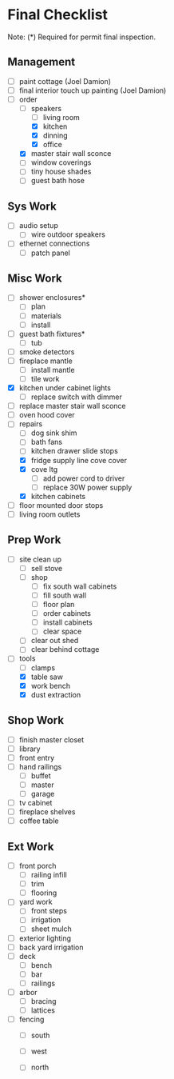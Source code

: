 # Final Checklist

Note: (*) Required for permit final inspection.

## Management

- [ ] paint cottage (Joel Damion)
- [ ] final interior touch up painting (Joel Damion)
- [ ] order
  - [ ] speakers
    - [ ] living room
    - [x] kitchen
    - [x] dinning
    - [x] office
  - [x] master stair wall sconce
  - [ ] window coverings
  - [ ] tiny house shades
  - [ ] guest bath hose

## Sys Work

- [ ] audio setup
  - [ ] wire outdoor speakers
- [ ] ethernet connections
  - [ ] patch panel

## Misc Work

- [ ] shower enclosures*
  - [ ] plan
  - [ ] materials
  - [ ] install
- [ ] guest bath fixtures*
  - [ ] tub
- [ ] smoke detectors
- [ ] fireplace mantle
  - [ ] install mantle
  - [ ] tile work
- [x] kitchen under cabinet lights
  - [ ] replace switch with dimmer
- [ ] replace master stair wall sconce
- [ ] oven hood cover
- [ ] repairs
  - [ ] dog sink shim
  - [ ] bath fans
  - [ ] kitchen drawer slide stops
  - [x] fridge supply line cove cover
  - [x] cove ltg
    - [ ] add power cord to driver
    - [ ] replace 30W power supply
  - [x] kitchen cabinets
- [ ] floor mounted door stops
- [ ] living room outlets

## Prep Work

- [ ] site clean up
  - [ ] sell stove
  - [ ] shop
    - [ ] fix south wall cabinets
    - [ ] fill south wall
    - [ ] floor plan
    - [ ] order cabinets
    - [ ] install cabinets
    - [ ] clear space
  - [ ] clear out shed
  - [ ] clear behind cottage
- [ ] tools
  - [ ] clamps
  - [x] table saw
  - [x] work bench
  - [x] dust extraction

## Shop Work

- [ ] finish master closet
- [ ] library
- [ ] front entry
- [ ] hand railings
  - [ ] buffet
  - [ ] master
  - [ ] garage
- [ ] tv cabinet
- [ ] fireplace shelves
- [ ] coffee table

## Ext Work

- [ ] front porch 
  - [ ] railing infill
  - [ ] trim
  - [ ] flooring
- [ ] yard work
  - [ ] front steps
  - [ ] irrigation
  - [ ] sheet mulch
- [ ] exterior lighting
- [ ] back yard irrigation
- [ ] deck
  - [ ] bench
  - [ ] bar
  - [ ] railings
- [ ] arbor
  - [ ] bracing
  - [ ] lattices
- [ ] fencing
  - [ ] south
  - [ ] west
  - [ ] north



